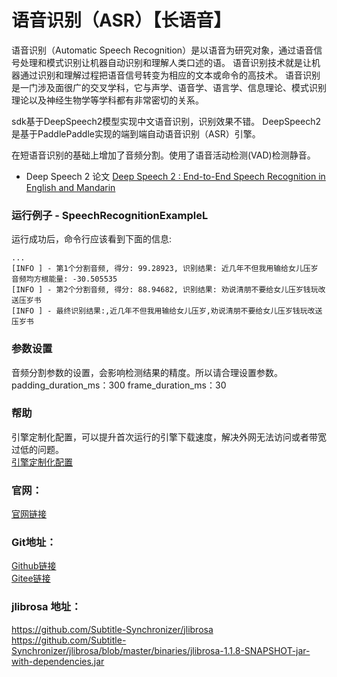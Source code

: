 # 语音识别（ASR）【长语音】
语音识别（Automatic Speech Recognition）是以语音为研究对象，通过语音信号处理和模式识别让机器自动识别和理解人类口述的语。
语音识别技术就是让机器通过识别和理解过程把语音信号转变为相应的文本或命令的高技术。
语音识别是一门涉及面很广的交叉学科，它与声学、语音学、语言学、信息理论、模式识别理论以及神经生物学等学科都有非常密切的关系。

sdk基于DeepSpeech2模型实现中文语音识别，识别效果不错。
DeepSpeech2是基于PaddlePaddle实现的端到端自动语音识别（ASR）引擎。

在短语音识别的基础上增加了音频分割。使用了语音活动检测(VAD)检测静音。

- Deep Speech 2 论文 
[Deep Speech 2 : End-to-End Speech Recognition in English and Mandarin](http://proceedings.mlr.press/v48/amodei16.pdf)


### 运行例子 - SpeechRecognitionExampleL
运行成功后，命令行应该看到下面的信息:
```text
...
[INFO ] - 第1个分割音频, 得分: 99.28923, 识别结果: 近几年不但我用输给女儿压岁
音频均方根能量: -30.505535
[INFO ] - 第2个分割音频, 得分: 88.94682, 识别结果: 劝说清朋不要给女儿压岁钱玩改送压岁书
[INFO ] - 最终识别结果:,近几年不但我用输给女儿压岁,劝说清朋不要给女儿压岁钱玩改送压岁书
```

### 参数设置
音频分割参数的设置，会影响检测结果的精度。所以请合理设置参数。
padding_duration_ms：300 
frame_duration_ms：30

### 帮助 
引擎定制化配置，可以提升首次运行的引擎下载速度，解决外网无法访问或者带宽过低的问题。         
[引擎定制化配置](http://aias.top/engine_cpu.html)

### 官网：
[官网链接](http://www.aias.top/)

### Git地址：   
[Github链接](https://github.com/mymagicpower/AIAS)    
[Gitee链接](https://gitee.com/mymagicpower/AIAS)   

### jlibrosa 地址：
https://github.com/Subtitle-Synchronizer/jlibrosa
https://github.com/Subtitle-Synchronizer/jlibrosa/blob/master/binaries/jlibrosa-1.1.8-SNAPSHOT-jar-with-dependencies.jar